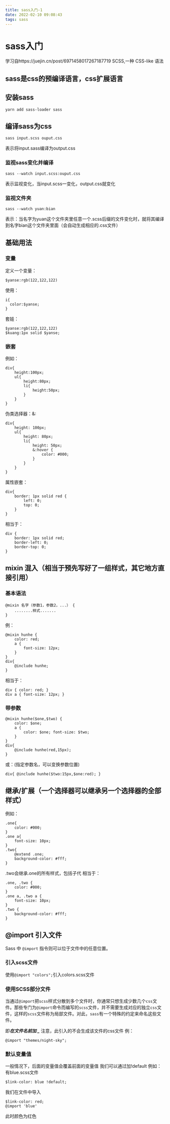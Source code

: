 ```yaml
---
title: sass入门-1
date: 2022-02-10 09:08:43
tags: sass
---
```

# sass入门
学习自https://juejin.cn/post/6971458017267187719
SCSS,一种 CSS-like 语法
## sass是css的预编译语言，css扩展语言

## 安装sass

```
yarn add sass-loader sass
```

## 编译sass为css
```
sass input.scss ouput.css
```

表示将input.sass编译为output.css

### 监视sass变化并编译
```
sass --watch input.scss:ouput.css
```
表示监视变化，当input.scss一变化，output.css就变化
### 监视文件夹
```
sass --watch yuan:bian
```
表示：当名字为yuan这个文件夹里任意一个.scss后缀的文件变化时，就将其编译到名字bian这个文件夹里面（会自动生成相应的.css文件）

## 基础用法

### 变量
定义一个变量：
```
$yanse:rgb(122,122,122)
```
使用：
```
i{
  color:$yanse;  
}
```
套娃：
```
$yanse:rgb(122,122,122)
$kuang:1px solid $yanse;
```

### 嵌套
例如：
```
div{
    height:100px;
    ul{
        height:80px;
        li{
            height:50px;
        }
    }
}
```
伪类选择器：&:
```
div{ 
    height: 100px; 
    ul{ 
        height: 80px; 
        li{ 
            height: 50px; 
            &:hover {
                color: #000; 
            } 
        } 
    } 
}
```
属性嵌套：
```
div{
    border: 1px solid red {
        left: 0; 
        top: 0; 
    }
}
```
相当于：
```
div {
    border: 1px solid red;
    border-left: 0;
    border-top: 0; 
}
```
## mixin 混入（相当于预先写好了一组样式，其它地方直接引用）
### 基本语法
```
@mixin 名字（参数1，参数2，...） {
    ........样式....... 
}
```
例：
```
@mixin hunhe { 
    color: red; 
    a { 
        font-size: 12px; 
    } 
} 
div{
    @include hunhe; 
}
```
相当于：
```
div { color: red; } 
div a { font-size: 12px; }
```
### 带参数
```
@mixin hunhe($one,$two) { 
    color: $one; 
    a { 
        color: $one; font-size: $two; 
    } 
} 
div{ 
    @include hunhe(red,15px); 
}
```
或：(指定参数名，可以变换参数位置)
```
div{ @include hunhe($two:15px,$one:red); }
```

## 继承/扩展（一个选择器可以继承另一个选择器的全部样式）

例如：
```
.one{
    color: #000;
} 
.one a{ 
    font-size: 10px; 
} 
.two{ 
    @extend .one; 
    background-color: #fff; 
}
```
.two会继承.one的所有样式，包括子代
相当于：
```
.one, .two { 
    color: #000; 
} 
.one a, .two a { 
    font-size: 10px; 
} 
.two {
    background-color: #fff;
}
```
## @import 引入文件
Sass 中 `@import` 指令则可以位于文件中的任意位置。
### 引入scss文件
使用```@import "colors";```引入colors.scss文件

### **使用SCSS部分文件**
当通过`@import`把`scss`样式分散到多个文件时，你通常只想生成少数几个`css`文件。那些专门为`@import`命令而编写的`scss`文件，并不需要生成对应的独立`css`文件，这样的`scss`文件称为局部文件。对此，`sass`有一个特殊的约定来命名这些文件。

即***在文件名前加 _***
注意，此引入的不会生成该文件的css文件
例：
```
@import "themes/night-sky";
```
### 默认变量值
一般情况下，后面的变量值会覆盖前面的变量值
我们可以通过加!default
例如：
有blue.scss文件
```
$link-color: blue !default;
```
我们在文件中导入
```
$link-color: red;
@import 'blue'
```
此时颜色为红色